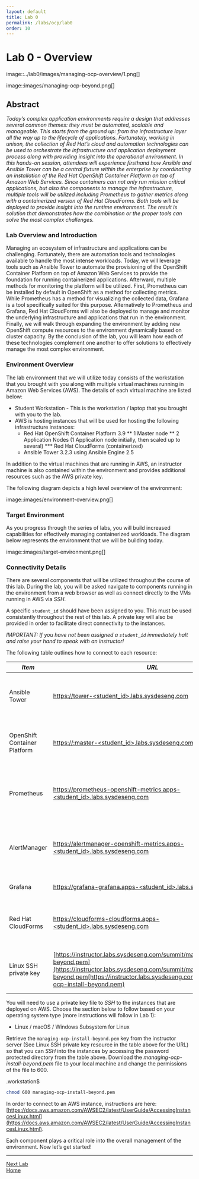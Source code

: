 ```yaml
---
layout: default
title: Lab 0
permalink: /labs/ocp/lab0
order: 10
---
```


# Lab 0 - Overview

image::../lab0/images/managing-ocp-overview/1.png[]

image::images/managing-ocp-beyond.png[]

## Abstract
_Today’s complex application environments require a design that addresses several common themes: they must be automated, scalable and manageable. This starts from the ground up: from the infrastructure layer all the way up to the lifecycle of applications. Fortunately, working in unison, the collection of Red Hat’s cloud and automation technologies can be used to orchestrate the infrastructure and application deployment process along with providing insight into the operational environment. In this hands-on session, attendees will experience firsthand how Ansible and Ansible Tower can be a central fixture within the enterprise by coordinating an installation of the Red Hat OpenShift Container Platform on top of Amazon Web Services. Since containers can not only run mission critical applications, but also the components to manage the infrastructure, multiple tools will be utilized including Prometheus to gather metrics along with a containerized version of Red Hat CloudForms. Both tools will be deployed to provide insight into the runtime environment. The result is solution that demonstrates how the combination or the proper tools can solve the most complex challenges._

### Lab Overview and Introduction

Managing an ecosystem of infrastructure and applications can be challenging. Fortunately, there are automation tools and technologies available to handle the most intense workloads. Today, we will leverage tools such as Ansible Tower to automate the provisioning of the OpenShift Container Platform on top of Amazon Web Services to provide the foundation for running containerized applications. Afterward, multiple methods for monitoring the platform will be utilized. First, Prometheus can be installed by default in OpenShift as a method for collecting metrics. While Prometheus has a method for visualizing the collected data, Grafana is a tool specifically suited for this purpose. Alternatively to Prometheus and Grafana, Red Hat CloudForms will also be deployed to manage and monitor the underlying infrastructure and applications that run in the environment. Finally, we will walk through expanding the environment by adding new OpenShift compute resources to the environment dynamically based on cluster capacity. By the conclusion of the lab, you will learn how each of these technologies complement one another to offer solutions to effectively manage the most complex environment.

### Environment Overview

The lab environment that we will utilize today consists of the workstation that you brought with you along with multiple virtual machines running in Amazon Web Services (AWS).  The details of each virtual machine are listed below:

* Student Workstation - This is the workstation / laptop that you brought with you to the lab.
* AWS is hosting instances that will be used for hosting the following infrastructure instances:
    * Red Hat OpenShift Container Platform 3.9
        ** 1 Master node
        ** 2 Application Nodes (1 Application node initially, then scaled up to several)
           *** Red Hat CloudForms (containerized)
    * Ansible Tower 3.2.3 using Ansible Engine 2.5

In addition to the virtual machines that are running in AWS, an instructor machine is also contained within the environment and provides additional resources such as the AWS private key.

The following diagram depicts a high level overview of the environment:

image::images/environment-overview.png[]

### Target Environment

As you progress through the series of labs, you will build increased capabilities for effectively managing containerized workloads. The diagram below represents the environment that we will be building today.

image::images/target-environment.png[]

### Connectivity Details

There are several components that will be utilized throughout the course of this lab. During the lab, you will be asked navigate to components running in the environment from a web browser as well as connect directly to the VMs running in AWS via _SSH_.

A specific `student_id` should have been assigned to you. This must be used consistently throughout the rest of this lab. A private key will also be provided in order to facilitate direct connectivity to the instances.

*IMPORTANT: If you have not been assigned a `student_id` immediately halt and raise your hand to speak with an instructor!*

The following table outlines how to connect to each resource:

| *Item* | *URL* | *Access* |
| --- | --- | --- |
| Ansible Tower | [https://tower-<student_id>.labs.sysdeseng.com](https://tower-<student_id>.labs.sysdeseng.com) | Username: <student_id> + Password: INSTRUCTOR WILL PROVIDE |
| OpenShift Container Platform | [https://:master-<student_id>.labs.sysdeseng.com:8443](https://master-<student_id>.labs.sysdeseng.com:8443) | Username: <student_id> + Password: INSTRUCTOR WILL PROVIDE |
| Prometheus | [https://prometheus-openshift-metrics.apps-<student_id>.labs.sysdeseng.com](https://prometheus-openshift-metrics.apps-<student_id>.labs.sysdeseng.com) | Username: <student_id>-admin + Password: INSTRUCTOR WILL PROVIDE |
| AlertManager | [https://alertmanager-openshift-metrics.apps-<student_id>.labs.sysdeseng.com](https://alertmanager-openshift-metrics.apps-<student_id>.labs.sysdeseng.com) | Username: <student_id>-admin + Password: INSTRUCTOR WILL PROVIDE |
| Grafana | [https://grafana-grafana.apps-<student_id>.labs.sysdeseng.com](https://grafana-grafana.apps-<student_id>.labs.sysdeseng.com) | Username: <student_id>-admin + |
| Red Hat CloudForms | [https://cloudforms-cloudforms.apps-<student_id>.labs.sysdeseng.com](https://cloudforms-cloudforms.apps-<student_id>.labs.sysdeseng.com) | Username: admin + Password: INSTRUCTOR WILL PROVIDE |
| Linux SSH private key | [https://instructor.labs.sysdeseng.com/summit/managing-ocp-install-beyond.pem](https://instructor.labs.sysdeseng.com/summit/managing-ocp-install-beyond.pem[https://instructor.labs.sysdeseng.com/summit/managing-ocp-install-beyond.pem) | Username: student + Password: INSTRUCTOR WILL PROVIDE |

You will need to use a private key file to _SSH_ to the instances that are deployed on AWS. Choose the section below to follow based on your operating system type (more instructions will follow in Lab 1):

* Linux / macOS / Windows Subsystem for Linux

Retrieve the `managing-ocp-install-beyond.pem` key from the instructor server (See Linux SSH private key resource in the table above for the URL) so that you can _SSH_ into the instances by accessing the password protected directory from the table above. Download the _managing-ocp-install-beyond.pem_ file to your local machine and change the permissions of the file to 600.

.workstation$
```bash
chmod 600 managing-ocp-install-beyond.pem
```

In order to connect to an AWS instance, instructions are here: [https://docs.aws.amazon.com/AWSEC2/latest/UserGuide/AccessingInstancesLinux.html](https://docs.aws.amazon.com/AWSEC2/latest/UserGuide/AccessingInstancesLinux.html).

Each component plays a critical role into the overall management of the environment. Now let’s get started!

---

[Next Lab](../lab1/lab1)\
[Home](../../../labs)
